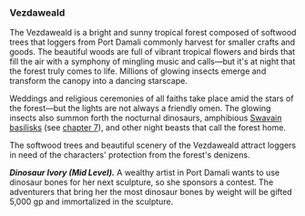 ### Vezdaweald

The Vezdaweald is a bright and sunny tropical forest composed of softwood trees that loggers from Port Damali commonly harvest for smaller crafts and goods. The beautiful woods are full of vibrant tropical flowers and birds that fill the air with a symphony of mingling music and calls—but it's at night that the forest truly comes to life. Millions of glowing insects emerge and transform the canopy into a dancing starscape.

Weddings and religious ceremonies of all faiths take place amid the stars of the forest—but the lights are not always a friendly omen. The glowing insects also summon forth the nocturnal dinosaurs, amphibious [Swavain basilisks](https://www.dndbeyond.com/monsters/swavain-basilisk) (see [chapter 7](https://www.dndbeyond.com/sources/egtw/wildemount-bestiary#SwavainBasilisk "chapter 7")), and other night beasts that call the forest home.

The softwood trees and beautiful scenery of the Vezdaweald attract loggers in need of the characters' protection from the forest's denizens.

_**Dinosaur Ivory (Mid Level).**_ A wealthy artist in Port Damali wants to use dinosaur bones for her next sculpture, so she sponsors a contest. The adventurers that bring her the most dinosaur bones by weight will be gifted 5,000 gp and immortalized in the sculpture.